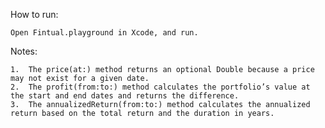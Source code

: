 How to run:

    Open Fintual.playground in Xcode, and run.

Notes:

	1.	The price(at:) method returns an optional Double because a price may not exist for a given date.
	2.	The profit(from:to:) method calculates the portfolio’s value at the start and end dates and returns the difference.
	3.	The annualizedReturn(from:to:) method calculates the annualized return based on the total return and the duration in years.